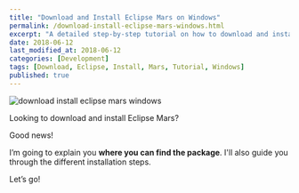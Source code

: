 ```yaml
---
title: "Download and Install Eclipse Mars on Windows"
permalink: /download-install-eclipse-mars-windows.html
excerpt: "A detailed step-by-step tutorial on how to download and install Eclipse Mars on Windows."
date: 2018-06-12
last_modified_at: 2018-06-12
categories: [Development]
tags: [Download, Eclipse, Install, Mars, Tutorial, Windows]
published: true
---
```


<img src="{{ site.url }}/assets/images/posts/internet/download-install-eclipse-mars-windows.png" alt="download install eclipse mars windows" class="align-right title-image">

Looking to download and install Eclipse Mars?

Good news!

I’m going to explain you **where you can find the package**. I'll also guide you through the different installation steps.

Let’s go!
